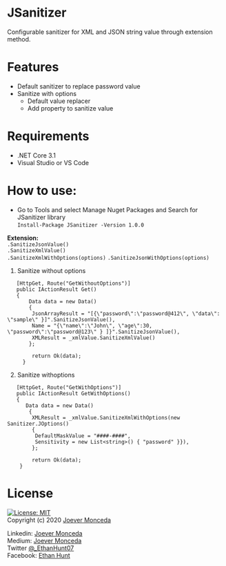 # JSanitizer 
Configurable sanitizer for XML and JSON string value through extension method.

# Features  
* Default sanitizer to replace password value
* Sanitize with options
    - Default value replacer
    - Add property to sanitize value

# Requirements   
 * .NET Core 3.1  
 * Visual Studio or VS Code
 
# How to use:  
* Go to Tools and select Manage Nuget Packages and Search for JSanitizer library   
```Install-Package JSanitizer -Version 1.0.0```   

**Extension:**   
```.SanitizeJsonValue()```   
```.SanitizeXmlValue()```   
```.SanitizeXmlWithOptions(options)```
```.SanitizeJsonWithOptions(options)```

1. Sanitize without options 
```
   [HttpGet, Route("GetWithoutOptions")]
   public IActionResult Get()
   {
       Data data = new Data()
       {
        JsonArrayResult = "[{\"password\":\"password@412\", \"data\": \"sample\" }]".SanitizeJsonValue(),
        Name = "{\"name\":\"John\", \"age\":30, \"password\":\"password@123\" } ]}".SanitizeJsonValue(),
        XMLResult = _xmlValue.SanitizeXmlValue()
       };

        return Ok(data);
     }
```

2. Sanitize withoptions 
```
   [HttpGet, Route("GetWithOptions")]
   public IActionResult GetWithOptions()
   {
      Data data = new Data()
       {
        XMLResult = _xmlValue.SanitizeXmlWithOptions(new Sanitizer.JOptions()
        {
         DefaultMaskValue = "####-####",
         Sensitivity = new List<string>() { "password" }}),
        };

        return Ok(data);
    }
```
  
# License 
  [![License: MIT](https://img.shields.io/badge/License-MIT-yellow.svg)](https://opensource.org/licenses/MIT)  
  Copyright (c) 2020 [Joever Monceda](https://github.com/Ethan0007)

Linkedin: [Joever Monceda](https://www.linkedin.com/in/joever-monceda-55242779/)  
  Medium: [Joever Monceda](https://medium.com/@joever.monceda/new-net-core-vuejs-vuex-router-webpack-starter-kit-e94b6fdb7481)  
  Twitter [@_EthanHunt07](https://twitter.com/_EthanHunt07)  
  Facebook: [Ethan Hunt](https://www.facebook.com/nethan.hound.3/)
